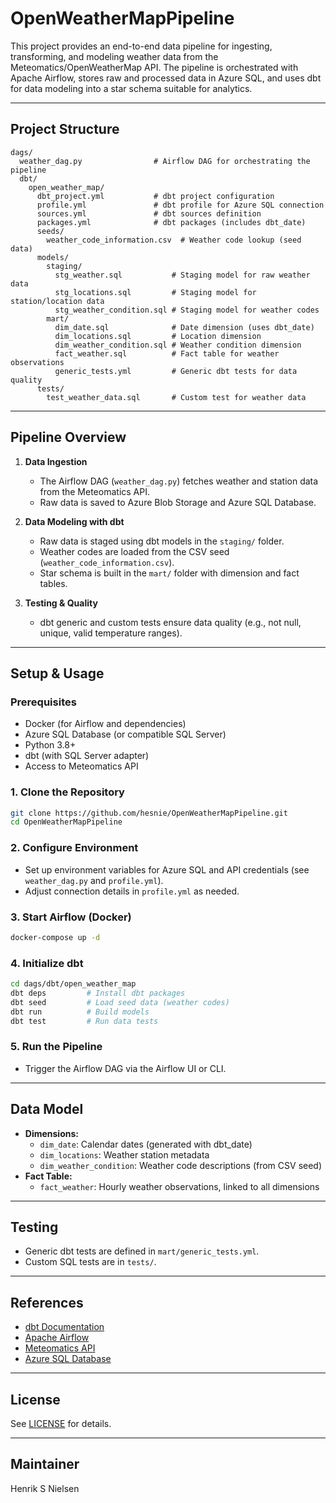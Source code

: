 # OpenWeatherMapPipeline

This project provides an end-to-end data pipeline for ingesting, transforming, and modeling weather data from the Meteomatics/OpenWeatherMap API. The pipeline is orchestrated with Apache Airflow, stores raw and processed data in Azure SQL, and uses dbt for data modeling into a star schema suitable for analytics.

---

## Project Structure

```
dags/
  weather_dag.py                # Airflow DAG for orchestrating the pipeline
  dbt/
    open_weather_map/
      dbt_project.yml           # dbt project configuration
      profile.yml               # dbt profile for Azure SQL connection
      sources.yml               # dbt sources definition
      packages.yml              # dbt packages (includes dbt_date)
      seeds/
        weather_code_information.csv  # Weather code lookup (seed data)
      models/
        staging/
          stg_weather.sql           # Staging model for raw weather data
          stg_locations.sql         # Staging model for station/location data
          stg_weather_condition.sql # Staging model for weather codes
        mart/
          dim_date.sql              # Date dimension (uses dbt_date)
          dim_locations.sql         # Location dimension
          dim_weather_condition.sql # Weather condition dimension
          fact_weather.sql          # Fact table for weather observations
          generic_tests.yml         # Generic dbt tests for data quality
      tests/
        test_weather_data.sql       # Custom test for weather data
```

---

## Pipeline Overview

1. **Data Ingestion**  
   - The Airflow DAG (`weather_dag.py`) fetches weather and station data from the Meteomatics API.
   - Raw data is saved to Azure Blob Storage and Azure SQL Database.

2. **Data Modeling with dbt**  
   - Raw data is staged using dbt models in the `staging/` folder.
   - Weather codes are loaded from the CSV seed (`weather_code_information.csv`).
   - Star schema is built in the `mart/` folder with dimension and fact tables.

3. **Testing & Quality**  
   - dbt generic and custom tests ensure data quality (e.g., not null, unique, valid temperature ranges).

---

## Setup & Usage

### Prerequisites

- Docker (for Airflow and dependencies)
- Azure SQL Database (or compatible SQL Server)
- Python 3.8+
- dbt (with SQL Server adapter)
- Access to Meteomatics API

### 1. Clone the Repository

```sh
git clone https://github.com/hesnie/OpenWeatherMapPipeline.git
cd OpenWeatherMapPipeline
```

### 2. Configure Environment

- Set up environment variables for Azure SQL and API credentials (see `weather_dag.py` and `profile.yml`).
- Adjust connection details in `profile.yml` as needed.

### 3. Start Airflow (Docker)

```sh
docker-compose up -d
```

### 4. Initialize dbt

```sh
cd dags/dbt/open_weather_map
dbt deps         # Install dbt packages
dbt seed         # Load seed data (weather codes)
dbt run          # Build models
dbt test         # Run data tests
```

### 5. Run the Pipeline

- Trigger the Airflow DAG via the Airflow UI or CLI.

---

## Data Model

- **Dimensions:**
  - `dim_date`: Calendar dates (generated with dbt_date)
  - `dim_locations`: Weather station metadata
  - `dim_weather_condition`: Weather code descriptions (from CSV seed)
- **Fact Table:**
  - `fact_weather`: Hourly weather observations, linked to all dimensions

---

## Testing

- Generic dbt tests are defined in `mart/generic_tests.yml`.
- Custom SQL tests are in `tests/`.

---

## References

- [dbt Documentation](https://docs.getdbt.com/)
- [Apache Airflow](https://airflow.apache.org/)
- [Meteomatics API](https://www.meteomatics.com/en/api/)
- [Azure SQL Database](https://azure.microsoft.com/en-us/products/azure-sql/database/)

---

## License

See [LICENSE](LICENSE) for details.

---

## Maintainer

Henrik S Nielsen
